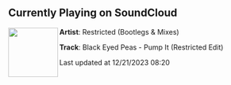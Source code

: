 ## Currently Playing on SoundCloud

[<img align="left" width="100" src="https://i1.sndcdn.com/artworks-Wz97kieygFwGtVOZ-Man26A-t500x500.jpg">](https://soundcloud.com/itsrestricted-second/black-eyed-peas-pump-it-restricted-edit)

**Artist**: Restricted (Bootlegs & Mixes) 

**Track**: Black Eyed Peas - Pump It (Restricted Edit)

Last updated at 12/21/2023 08:20
